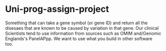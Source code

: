 # Uni-prog-assign-project
Something that can take a gene symbol (or gene ID) and return all the disesaes that are known to be caused by variation in that gene. Our clinical Scientists tend to use information from sources such as OMIM and/Genomic Englands's PanelAPpp. We want to use what you build in other software too. 
